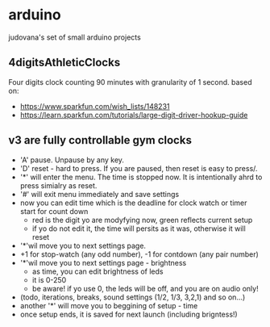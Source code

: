 # arduino
judovana's set of small arduino projects

## 4digitsAthleticClocks
Four digits clock  counting 90 minutes with granularity of  1 second.
based on:
 * https://www.sparkfun.com/wish_lists/148231
 * https://learn.sparkfun.com/tutorials/large-digit-driver-hookup-guide

## v3 are fully controllable gym clocks
 * 'A' pause. Unpause by any key.
 * 'D' reset - hard to press. If you are paused, then reset is easy to press/.
 * '*' will enter the menu. The time is stopped now. It is intentionally ahrd to press simialry as reset.
 * '#' will exit menu immediately and save settings
 * now you can edit time which is the deadline for clock watch or timer start for count down
   *  red is the digit yo are modyfying now, green reflects current setup
   *  if yo do not edit it, the time will persits as it was, otherwise it will reset
 *  '*'wil move you to next settings page.
   *  +1 for stop-watch (any odd number), -1 for contdown (any pair number)
 *  '*'wil move you to next settings page - brightness
    *  as time, you can edit brightness of leds
    *  it is 0-250
    *  be aware!  if yo use 0, the leds will be off, and you are on audio only!
 *  (todo, iterations, breaks, sound settings (1/2, 1/3, 3,2,1) and so on...)
 *  another '*' will move you to beggining of setup - time
 *  once setup ends, it is saved for next launch (including brigntess!)
